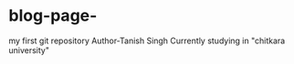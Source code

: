 # blog-page-
my first git repository
Author-Tanish Singh
Currently studying in "chitkara university"

